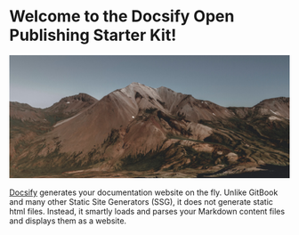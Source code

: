 # Welcome to the Docsify Open Publishing Starter Kit!

![SFU Burnaby](assets/images/mountain.jpg)

[Docsify](https://docsify.js.org/#/) generates your documentation website on the fly. Unlike GitBook and many other Static Site Generators (SSG), it does not generate static html files. Instead, it smartly loads and parses your Markdown content files and displays them as a website.
